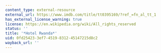 ```yaml
---
content_type: external-resource
external_url: https://www.imdb.com/title/tt0395169/?ref_=fn_al_tt_1
has_external_license_warning: true
license: https://en.wikipedia.org/wiki/All_rights_reserved
status: ''
title: '*Hotel Rwanda*'
uid: 0fd25423-3ef7-4519-8312-45147215d8c2
wayback_url: ''
---
```

